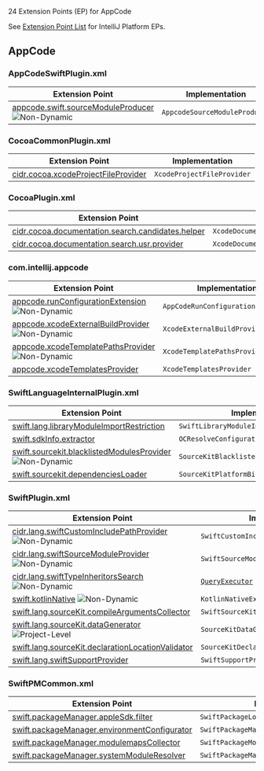 [//]: # (title: AppCode Extension Point List)

<!-- Copyright 2000-2021 JetBrains s.r.o. and other contributors. Use of this source code is governed by the Apache 2.0 license that can be found in the LICENSE file. -->

24 Extension Points (EP) for AppCode

See [Extension Point List](extension_point_list.md) for IntelliJ Platform EPs.

<include src="extension_point_list.md" include-id="ep_list_legend"></include>

## AppCode
                
### AppCodeSwiftPlugin.xml

| Extension Point | Implementation |
|-----------------|----------------|
| [appcode.swift.sourceModuleProducer](https://jb.gg/ipe?extensions=appcode.swift.sourceModuleProducer) ![Non-Dynamic][non-dynamic] | `AppcodeSourceModuleProducer` | 

### CocoaCommonPlugin.xml

| Extension Point | Implementation |
|-----------------|----------------|
| [cidr.cocoa.xcodeProjectFileProvider](https://jb.gg/ipe?extensions=cidr.cocoa.xcodeProjectFileProvider) | `XcodeProjectFileProvider` | 

### CocoaPlugin.xml

| Extension Point | Implementation |
|-----------------|----------------|
| [cidr.cocoa.documentation.search.candidates.helper](https://jb.gg/ipe?extensions=cidr.cocoa.documentation.search.candidates.helper) | `XcodeDocumentationCandidateBasedSearchHelper` | 
| [cidr.cocoa.documentation.search.usr.provider](https://jb.gg/ipe?extensions=cidr.cocoa.documentation.search.usr.provider) | `XcodeDocumentationUsrProvider` | 

### com.intellij.appcode

| Extension Point | Implementation |
|-----------------|----------------|
| [appcode.runConfigurationExtension](https://jb.gg/ipe?extensions=appcode.runConfigurationExtension) ![Non-Dynamic][non-dynamic] | `AppCodeRunConfigurationExtension` | 
| [appcode.xcodeExternalBuildProvider](https://jb.gg/ipe?extensions=appcode.xcodeExternalBuildProvider) ![Non-Dynamic][non-dynamic] | `XcodeExternalBuildProvider` | 
| [appcode.xcodeTemplatePathsProvider](https://jb.gg/ipe?extensions=appcode.xcodeTemplatePathsProvider) ![Non-Dynamic][non-dynamic] | `XcodeTemplatePathsProvider` | 
| [appcode.xcodeTemplatesProvider](https://jb.gg/ipe?extensions=appcode.xcodeTemplatesProvider) | `XcodeTemplatesProvider` | 

### SwiftLanguageInternalPlugin.xml

| Extension Point | Implementation |
|-----------------|----------------|
| [swift.lang.libraryModuleImportRestriction](https://jb.gg/ipe?extensions=swift.lang.libraryModuleImportRestriction) | `SwiftLibraryModuleImportRestriction` | 
| [swift.sdkInfo.extractor](https://jb.gg/ipe?extensions=swift.sdkInfo.extractor) | `OCResolveConfigurationSdkInfoExtractor` | 
| [swift.sourcekit.blacklistedModulesProvider](https://jb.gg/ipe?extensions=swift.sourcekit.blacklistedModulesProvider) ![Non-Dynamic][non-dynamic] | `SourceKitBlacklistedModulesProvider` | 
| [swift.sourcekit.dependenciesLoader](https://jb.gg/ipe?extensions=swift.sourcekit.dependenciesLoader) | `SourceKitPlatformBinaryDependenciesLoader` | 

### SwiftPlugin.xml

| Extension Point | Implementation |
|-----------------|----------------|
| [cidr.lang.swiftCustomIncludePathProvider](https://jb.gg/ipe?extensions=cidr.lang.swiftCustomIncludePathProvider) ![Non-Dynamic][non-dynamic] | `SwiftCustomIncludePathProvider` | 
| [cidr.lang.swiftSourceModuleProvider](https://jb.gg/ipe?extensions=cidr.lang.swiftSourceModuleProvider) ![Non-Dynamic][non-dynamic] | `SwiftSourceModuleProvider` | 
| [cidr.lang.swiftTypeInheritorsSearch](https://jb.gg/ipe?extensions=cidr.lang.swiftTypeInheritorsSearch) ![Non-Dynamic][non-dynamic] | [`QueryExecutor`](upsource:///platform/core-api/src/com/intellij/util/QueryExecutor.java) | 
| [swift.kotlinNative](https://jb.gg/ipe?extensions=swift.kotlinNative) ![Non-Dynamic][non-dynamic] | `KotlinNativeExtensionPoint` | 
| [swift.lang.sourceKit.compileArgumentsCollector](https://jb.gg/ipe?extensions=swift.lang.sourceKit.compileArgumentsCollector) | `SwiftSourceKitCompileArgumentsCollector` | 
| [swift.lang.sourceKit.dataGenerator](https://jb.gg/ipe?extensions=swift.lang.sourceKit.dataGenerator) ![Project-Level][project-level] | `SourceKitDataGenerator` | 
| [swift.lang.sourceKit.declarationLocationValidator](https://jb.gg/ipe?extensions=swift.lang.sourceKit.declarationLocationValidator) | `SourceKitDeclarationLocationValidator` | 
| [swift.lang.swiftSupportProvider](https://jb.gg/ipe?extensions=swift.lang.swiftSupportProvider) | `SwiftSupportProvider` | 

### SwiftPMCommon.xml

| Extension Point | Implementation |
|-----------------|----------------|
| [swift.packageManager.appleSdk.filter](https://jb.gg/ipe?extensions=swift.packageManager.appleSdk.filter) | `SwiftPackageLoadedAppleSdkFilter` | 
| [swift.packageManager.environmentConfigurator](https://jb.gg/ipe?extensions=swift.packageManager.environmentConfigurator) | `SwiftPackageManagerEnvironmentConfigurator` | 
| [swift.packageManager.modulemapsCollector](https://jb.gg/ipe?extensions=swift.packageManager.modulemapsCollector) | `SwiftPackageModuleMapsCollector` | 
| [swift.packageManager.systemModuleResolver](https://jb.gg/ipe?extensions=swift.packageManager.systemModuleResolver) | `SwiftPackageManagerSystemModuleResolver` | 

[experimental]: https://img.shields.io/badge/-Experimental_API-red?style=flat-square
[internal]: https://img.shields.io/badge/-Internal_API-red?style=flat-square
[project-level]: https://img.shields.io/badge/-Project--Level-yellow?style=flat-square
[non-dynamic]: https://img.shields.io/badge/-Non--Dynamic-orange?style=flat-square
